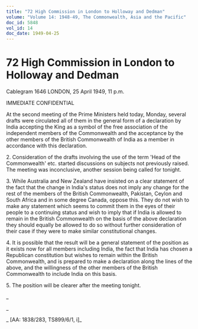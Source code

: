 ```yaml
---
title: "72 High Commission in London to Holloway and Dedman"
volume: "Volume 14: 1948-49, The Commonwealth, Asia and the Pacific"
doc_id: 5848
vol_id: 14
doc_date: 1949-04-25
---
```


# 72 High Commission in London to Holloway and Dedman

Cablegram 1646 LONDON, 25 April 1949, 11 p.m.

IMMEDIATE CONFIDENTIAL

At the second meeting of the Prime Ministers held today, Monday, several drafts were circulated all of them in the general form of a declaration by India accepting the King as a symbol of the free association of the independent members of the Commonwealth and the acceptance by the other members of the British Commonwealth of India as a member in accordance with this declaration.

2\. Consideration of the drafts involving the use of the term 'Head of the Commonwealth' etc. started discussions on subjects not previously raised. The meeting was inconclusive, another session being called for tonight.

3\. While Australia and New Zealand have insisted on a clear statement of the fact that the change in India's status does not imply any change for the rest of the members of the British Commonwealth, Pakistan, Ceylon and South Africa and in some degree Canada, oppose this. They do not wish to make any statement which seems to commit them in the eyes of their people to a continuing status and wish to imply that if India is allowed to remain in the British Commonwealth on the basis of the above declaration they should equally be allowed to do so without further consideration of their case if they were to make similar constitutional changes.

4\. It is possible that the result will be a general statement of the position as it exists now for all members including India, the fact that India has chosen a Republican constitution but wishes to remain within the British Commonwealth, and is prepared to make a declaration along the lines of the above, and the willingness of the other members of the British Commonwealth to include India on this basis.

5\. The position will be clearer after the meeting tonight.

_

_

_ [AA: 1838/283, TS899/6/1, i]_
